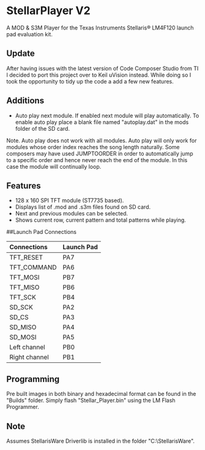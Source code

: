 # StellarPlayer V2

A MOD & S3M Player for the Texas Instruments Stellaris® LM4F120 launch pad evaluation kit.

## Update

After having issues with the latest version of Code Composer Studio from TI I decided 
to port this project over to Keil uVision instead. While doing so I took the opportunity to 
tidy up the code a add a few new features.

## Additions

- Auto play next module. If enabled next module will play automatically. To enable auto play 
  place a blank file named "autoplay.dat" in the mods folder of the SD card.
  
Note. Auto play does not work with all modules. Auto play will only work for modules whose order 
index reaches the song length naturally. Some composers may have used JUMPTOORDER in order to 
automatically jump to a specific order and hence never reach the end of the module. In this 
case the module will continually loop.

## Features

- 128 x 160 SPI TFT module (ST7735 based).
- Displays list of .mod and .s3m files found on SD card.
- Next and previous modules can be selected.
- Shows current row, current pattern and total patterns while playing.

##Launch Pad Connections

Connections     | Launch Pad
:----------------|:-----------
| TFT_RESET     | PA7 |
| TFT_COMMAND   | PA6 |
| TFT_MOSI      | PB7	|			
| TFT_MISO      | PB6 |
| TFT_SCK       | PB4 |
| SD_SCK        | PA2 |
| SD_CS         | PA3 |
| SD_MISO       | PA4 |
| SD_MOSI       | PA5 |
| Left channel  | PB0 |
| Right channel | PB1 |

## Programming

Pre built images in both binary and hexadecimal format can be found in the "Builds" folder. Simply 
flash "Stellar_Player.bin" using the LM Flash Programmer.

## Note

Assumes StellarisWare Driverlib is installed in the folder "C:\StellarisWare\".
